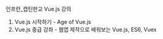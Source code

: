 인프런_캡틴판교 Vue.js 강의
  1. Vue.js 시작하기 - Age of Vue.js
  2. Vue.js 중급 강좌 - 웹앱 제작으로 배워보는 Vue.js, ES6, Vuex
